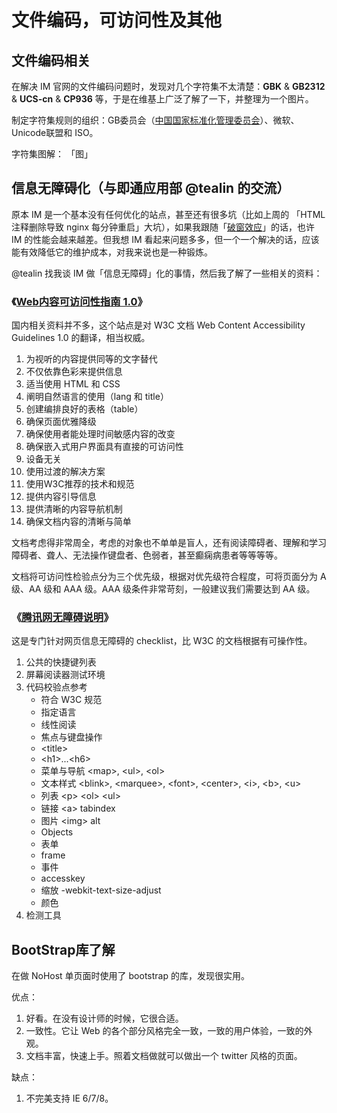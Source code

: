 # 文件编码，可访问性及其他

文件编码相关
---- 
在解决 IM 官网的文件编码问题时，发现对几个字符集不太清楚：**GBK** & **GB2312** & **UCS-cn** & **CP936** 等，于是在维基上广泛了解了一下，并整理为一个图片。

制定字符集规则的组织：GB委员会（[中国国家标准化管理委员会][1]）、微软、Unicode联盟和 ISO。

字符集图解：
「图」


信息无障碍化（与即通应用部 @tealin 的交流）
---- 
原本 IM 是一个基本没有任何优化的站点，甚至还有很多坑（比如上周的 「HTML 注释删除导致 nginx 每分钟重启」大坑），如果我跟随「[破窗效应][2]」的话，也许 IM 的性能会越来越差。但我想 IM 看起来问题多多，但一个一个解决的话，应该能有效降低它的维护成本，对我来说也是一种锻炼。

@tealin 找我谈 IM 做「信息无障碍」化的事情，然后我了解了一些相关的资料：

### 《[Web内容可访问性指南 1.0][3]》
国内相关资料并不多，这个站点是对 W3C 文档 Web Content Accessibility Guidelines 1.0 的翻译，相当权威。

1. 为视听的内容提供同等的文字替代
2. 不仅依靠色彩来提供信息
3. 适当使用 HTML 和 CSS
4. 阐明自然语言的使用（lang 和 title）
5. 创建编排良好的表格（table）
6. 确保页面优雅降级
7. 确保使用者能处理时间敏感内容的改变
8. 确保嵌入式用户界面具有直接的可访问性
9. 设备无关
10. 使用过渡的解决方案
11. 使用W3C推荐的技术和规范
12. 提供内容引导信息
13. 提供清晰的内容导航机制
14. 确保文档内容的清晰与简单

文档考虑得非常周全，考虑的对象也不单单是盲人，还有阅读障碍者、理解和学习障碍者、聋人、无法操作键盘者、色弱者，甚至癫痫病患者等等等等。

文档将可访问性检验点分为三个优先级，根据对优先级符合程度，可将页面分为 A 级、AA 级和 AAA 级。AAA 级条件非常苛刻，一般建议我们需要达到 AA 级。

### 《[腾讯网无障碍说明][4]》

这是专门针对网页信息无障碍的 checklist，比 W3C 的文档根据有可操作性。

1. 公共的快捷键列表
2. 屏幕阅读器测试环境
3. 代码校验点参考
	- 符合 W3C 规范
	- 指定语言
	- 线性阅读
	- 焦点与键盘操作
	- &lt;title&gt;
	- &lt;h1&gt;...&lt;h6&gt;
	- 菜单与导航 &lt;map&gt;, &lt;ul&gt;, &lt;ol&gt;
	- 文本样式 &lt;blink&gt;, &lt;marquee&gt;, &lt;font&gt;, &lt;center&gt;, &lt;i&gt;, &lt;b&gt;, &lt;u&gt;
	- 列表 &lt;p&gt; &lt;ol&gt; &lt;ul&gt;
	- 链接 &lt;a&gt; tabindex
	- 图片 &lt;img&gt; alt
	- Objects
	- 表单
	- frame
	- 事件
	- accesskey
	- 缩放 -webkit-text-size-adjust
	- 颜色
4. 检测工具

BootStrap库了解
---- 
在做 NoHost 单页面时使用了 bootstrap 的库，发现很实用。

优点：

1. 好看。在没有设计师的时候，它很合适。
2. 一致性。它让 Web 的各个部分风格完全一致，一致的用户体验，一致的外观。
3. 文档丰富，快速上手。照着文档做就可以做出一个 twitter 风格的页面。

缺点：

1. 不完美支持 IE 6/7/8。

[1]:	http://zh.wikipedia.org/wiki/%E5%9B%BD%E5%AE%B6%E6%A0%87%E5%87%86%E5%8C%96%E7%AE%A1%E7%90%86%E5%A7%94%E5%91%98%E4%BC%9A
[2]:	http://zh.wikipedia.org/wiki/%E7%A0%B4%E7%AA%97%E6%95%88%E5%BA%94
[3]:	http://www.junchenwu.com/WAI/wai-pageauth.html
[4]:	http://www.qq.com/demo/accessibility.htm
